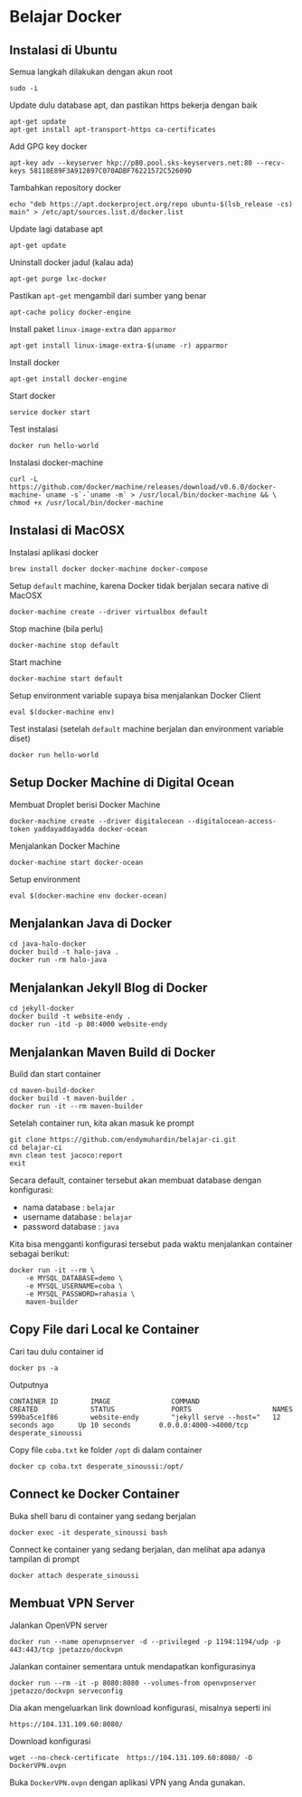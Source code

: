 # Belajar Docker #

## Instalasi di Ubuntu ##

Semua langkah dilakukan dengan akun root

```
sudo -i
```

Update dulu database apt, dan pastikan https bekerja dengan baik

```
apt-get update
apt-get install apt-transport-https ca-certificates
```

Add GPG key docker

```
apt-key adv --keyserver hkp://p80.pool.sks-keyservers.net:80 --recv-keys 58118E89F3A912897C070ADBF76221572C52609D
```

Tambahkan repository docker

```
echo "deb https://apt.dockerproject.org/repo ubuntu-$(lsb_release -cs) main" > /etc/apt/sources.list.d/docker.list
```

Update lagi database apt

```
apt-get update
```

Uninstall docker jadul (kalau ada)

```
apt-get purge lxc-docker
```

Pastikan `apt-get` mengambil dari sumber yang benar

```
apt-cache policy docker-engine
```

Install paket `linux-image-extra` dan `apparmor`

```
apt-get install linux-image-extra-$(uname -r) apparmor
```

Install docker

```
apt-get install docker-engine
```

Start docker

```
service docker start
```

Test instalasi

```
docker run hello-world
```

Instalasi docker-machine

```
curl -L https://github.com/docker/machine/releases/download/v0.6.0/docker-machine-`uname -s`-`uname -m` > /usr/local/bin/docker-machine && \
chmod +x /usr/local/bin/docker-machine
```


## Instalasi di MacOSX ##

Instalasi aplikasi docker

```
brew install docker docker-machine docker-compose
```

Setup `default` machine, karena Docker tidak berjalan secara native di MacOSX

```
docker-machine create --driver virtualbox default
```

Stop machine (bila perlu)

```
docker-machine stop default
```

Start machine

```
docker-machine start default
```

Setup environment variable supaya bisa menjalankan Docker Client

```
eval $(docker-machine env)
```

Test instalasi (setelah `default` machine berjalan dan environment variable diset)

```
docker run hello-world
```

## Setup Docker Machine di Digital Ocean ##

Membuat Droplet berisi Docker Machine

```
docker-machine create --driver digitalocean --digitalocean-access-token yaddayaddayadda docker-ocean
```

Menjalankan Docker Machine

```
docker-machine start docker-ocean
```

Setup environment

```
eval $(docker-machine env docker-ocean)
```

## Menjalankan Java di Docker ##

```
cd java-halo-docker
docker build -t halo-java .
docker run -rm halo-java
```

## Menjalankan Jekyll Blog di Docker ##

```
cd jekyll-docker
docker build -t website-endy .
docker run -itd -p 80:4000 website-endy
```

## Menjalankan Maven Build di Docker ##

Build dan start container

```
cd maven-build-docker
docker build -t maven-builder .
docker run -it --rm maven-builder
```

Setelah container run, kita akan masuk ke prompt

```
git clone https://github.com/endymuhardin/belajar-ci.git
cd belajar-ci
mvn clean test jacoco:report
exit
```

Secara default, container tersebut akan membuat database dengan konfigurasi:

* nama database : `belajar`
* username database : `belajar`
* password database : `java`

Kita bisa mengganti konfigurasi tersebut pada waktu menjalankan container sebagai berikut:

```
docker run -it --rm \
    -e MYSQL_DATABASE=demo \
    -e MYSQL_USERNAME=coba \
    -e MYSQL_PASSWORD=rahasia \
    maven-builder
```

## Copy File dari Local ke Container ##

Cari tau dulu container id

```
docker ps -a
```

Outputnya

```
CONTAINER ID        IMAGE               COMMAND                  CREATED             STATUS              PORTS                    NAMES
599ba5ce1f86        website-endy        "jekyll serve --host="   12 seconds ago      Up 10 seconds       0.0.0.0:4000->4000/tcp   desperate_sinoussi
```

Copy file `coba.txt` ke folder `/opt` di dalam container

```
docker cp coba.txt desperate_sinoussi:/opt/
```

## Connect ke Docker Container ##

Buka shell baru di container yang sedang berjalan
```
docker exec -it desperate_sinoussi bash
```

Connect ke container yang sedang berjalan, dan melihat apa adanya tampilan di prompt

```
docker attach desperate_sinoussi
```

## Membuat VPN Server ##

Jalankan OpenVPN server

```
docker run --name openvpnserver -d --privileged -p 1194:1194/udp -p 443:443/tcp jpetazzo/dockvpn
```

Jalankan container sementara untuk mendapatkan konfigurasinya

```
docker run --rm -it -p 8080:8080 --volumes-from openvpnserver jpetazzo/dockvpn serveconfig
```

Dia akan mengeluarkan link download konfigurasi, misalnya seperti ini

```
https://104.131.109.60:8080/
```

Download konfigurasi

```
wget --no-check-certificate  https://104.131.109.60:8080/ -O DockerVPN.ovpn
```

Buka `DockerVPN.ovpn` dengan aplikasi VPN yang Anda gunakan.
